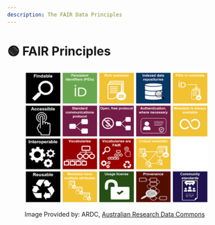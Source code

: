 ```yaml
---
description: The FAIR Data Principles
---
```


# 🟢 FAIR Principles

<div data-full-width="true">

<figure><img src="../../.gitbook/assets/image (16).png" alt=""><figcaption><p>Image Provided by: ARDC, <a href="https://ardc.edu.au/resource/fair-data-training-resources/">Australian Research Data Commons</a></p></figcaption></figure>

</div>
